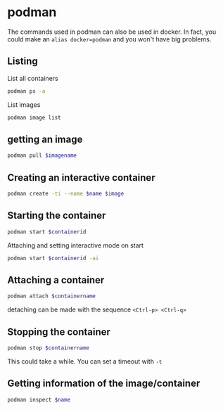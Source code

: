 # podman
The commands used in podman can also be used in docker. In fact, you could 
make an `alias docker=podman` and you won't have big problems.

## Listing
List all containers
```bash
podman ps -a 
```

List images
```bash
podman image list
```

## getting an image
```bash
podman pull $imagename
```

## Creating an interactive container
```bash
podman create -ti --name $name $image
```

## Starting the container
```bash
podman start $containerid
```

Attaching and setting interactive mode on start
```bash
podman start $containerid -ai
```

## Attaching a container
```bash
podman attach $containername
```

detaching can be made with the sequence `<Ctrl-p> <Ctrl-q>`

## Stopping the container
```bash
podman stop $containername
```
This could take a while. You can set a timeout with `-t`


## Getting information of the image/container
```bash
podman inspect $name
```
